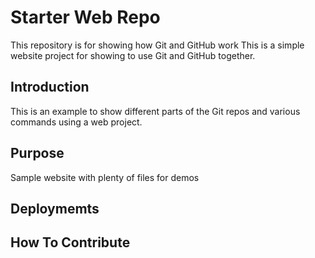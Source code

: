 # Starter Web Repo

This repository is for showing how Git and GitHub work
This is a simple website project for showing to use Git and GitHub together.

## Introduction

This is an example to show different parts of the Git repos and various commands using a web project.

## Purpose

Sample website with plenty of files for demos

## Deploymemts

## How To Contribute


